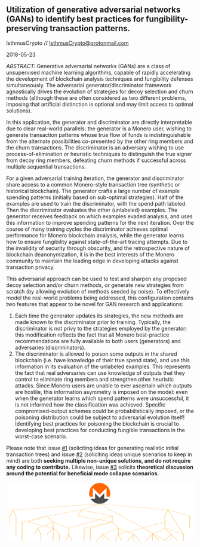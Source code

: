 ## Utilization of generative adversarial networks (GANs) to identify best practices for fungibility-preserving transaction patterns.

IsthmusCrypto // IsthmusCrypto@protonmail.com

2018-05-23

*ABSTRACT:* Generative adversarial networks (GANs) are a class of unsupervised machine learning algorithms, capable of rapidly accelerating the development of blockchain analysis techniques and fungibility defenses simultaneously. The adversarial generator/discriminator framework agnostically drives the evolution of strategies for decoy selection and churn methods (although these are often considered as two different problems, imposing that artificial distinction is optional and may limit access to optimal solutions).

In this application, the generator and discriminator are directly interpretable due to clear real-world parallels: the generator is a Monero user, wishing to generate transaction patterns whose true flow of funds is indistinguishable from the alternate possibilities co-presented by the other ring members and the churn transactions. The discriminator is an adversary wishing to use process-of-elimination or heuristic techniques to distinguish the true signer from decoy ring members, defeating churn methods if successful across multiple sequential transactions.

For a given adversarial training iteration, the generator and discriminator share access to a common Monero-style transaction tree (synthetic or historical blockchain). The generator crafts a large number of example spending patterns (initially based on sub-optimal strategies). Half of the examples are used to train the discriminator, with the spend path labeled. Then the discriminator evaluates the other (unlabeled) examples. The generator receives feedback on which examples evaded analysis, and uses this information to improve spending patterns for the next iteration. Over the course of many training cycles the discriminator achieves optimal performance for Monero blockchain analysis, while the generator learns how to ensure fungibility against state-of-the-art tracing attempts. Due to the invalidity of security through obscurity, and the retrospective nature of blockchain deanonymization, it is in the best interests of the Monero community to maintain the leading edge in developing attacks against transaction privacy.

This adversarial approach can be used to test and sharpen any proposed decoy selection and/or churn methods, or generate new strategies from scratch (by allowing evolution of methods seeded by noise). To effectively model the real-world problems being addressed, this configuration contains two features that appear to be novel for GAN research and applications:
1. Each time the generator updates its strategies, the new methods are made known to the discriminator prior to training. Typically, the discriminator is not privy to the strategies employed by the generator; this modification reflects the fact that all Monero best-practice recommendations are fully available to both users (generators) and adversaries (discriminators).
2. The discriminator is allowed to poison some outputs in the shared blockchain (i.e. have knowledge of their true spend state), and use this information in its evaluation of the unlabeled examples. This represents the fact that real adversaries can use knowledge of outputs that they control to eliminate ring members and strengthen other heuristic attacks. Since Monero users are unable to ever ascertain which outputs are hostile, this information asymmetry is imposed on the model: even when the generator learns which spend patterns were unsuccessful, it is not informed how the classification was achieved. Specific compromised-output schemes could be probabilistically imposed, or the poisoning distribution could be subject to adversarial evolution itself! Identifying best practices for poisoning the blockchain is crucial to developing best practices for conducting fungible transactions in the worst-case scenario.

Please note that issue [#1](/../../issues/1) (soliciting ideas for generating realistic initial transaction trees) and issue [#2](/../../issues/2) (soliciting ideas unique scenarios to keep in mind) are both **seeking multiple non-unique solutions, and do not require any coding to contribute.** Likewise, issue [#3](/../../issues/3) solicits **theoretical discussion around the potential for beneficial mode collapse scenarios.**

![TreeLogo](/Blockchain_Data/sillytree2.png)
